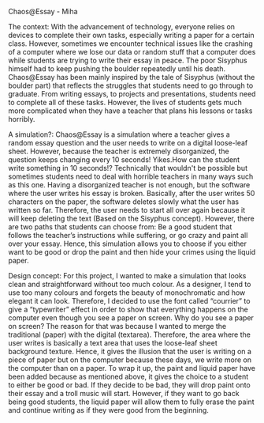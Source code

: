 Chaos@Essay - Miha

The context:
With the advancement of technology, everyone relies on devices to complete their own tasks, especially writing a paper for a certain class. However, sometimes we encounter technical issues like the crashing of a computer where we lose our data or random stuff that a computer does while students are trying to write their essay in peace. The poor Sisyphus himself had to keep pushing the boulder repeatedly until his death. Chaos@Essay has been mainly inspired by the tale of Sisyphus (without the boulder part) that reflects the struggles that students need to go through to graduate. From writing essays, to projects and presentations, students need to complete all of these tasks. However, the lives of students gets much more complicated when they have a teacher that plans his lessons or tasks horribly.

A simulation?:
Chaos@Essay is a simulation where a teacher gives a random essay question and the user needs to write on a digital loose-leaf sheet. However, because the teacher is extremely disorganized, the question keeps changing every 10 seconds! Yikes.How can the student write something in 10 seconds!? Technically that wouldn't be possible but sometimes students need to deal with horrible teachers in many ways such as this one. Having a disorganized teacher is not enough, but the software where the user writes his essay is broken. Basically, after the user writes 50 characters on the paper, the software deletes slowly what the user has written so far. Therefore, the user needs to start all over again because it will keep deleting the text (Based on the Sisyphus concept). However, there are two paths that students can choose from: Be a good student that follows the teacher’s instructions while suffering, or go crazy and paint all over your essay. Hence, this simulation allows you to choose if you either want to be good or drop the paint and then hide your crimes using the liquid paper.

Design concept:
For this project, I wanted to make a simulation that looks clean and straightforward without too much colour. As a designer, I tend to use too many colours and forgets the beauty of monochromatic and how elegant it can look. Therefore, I decided to use the font called “courrier” to give a “typewriter” effect in order to show that everything happens on the computer even though you see a paper on screen. Why do you see a paper on screen? The reason for that was because I wanted to merge the traditional (paper) with the digital (textarea). Therefore, the area where the user writes is basically a text area that uses the loose-leaf sheet background texture. Hence, it gives the illusion that the user is writing on a piece of paper but on the computer because these days, we write more on the computer than on a paper. To wrap it up, the paint and liquid paper have been added because as mentioned above, it gives the choice to a student to either be good or bad. If they decide to be bad, they will drop paint onto their essay and a troll music will start. However, if they want to go back being good students, the liquid paper will allow them to fully erase the paint and continue writing as if they were good from the beginning.
